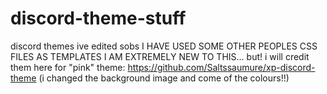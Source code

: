 # discord-theme-stuff
discord themes ive edited sobs 
I HAVE USED SOME OTHER PEOPLES CSS FILES AS TEMPLATES I AM EXTREMELY NEW TO THIS... but! i will credit them here
for "pink" theme: https://github.com/Saltssaumure/xp-discord-theme (i changed the background image and come of the colours!!) 
